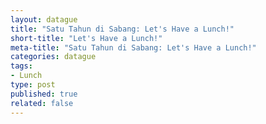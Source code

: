 ```yaml
---
layout: datague
title: "Satu Tahun di Sabang: Let's Have a Lunch!"
short-title: "Let's Have a Lunch!"
meta-title: "Satu Tahun di Sabang: Let's Have a Lunch!"
categories: datague
tags:
- Lunch
type: post
published: true
related: false
---
```


